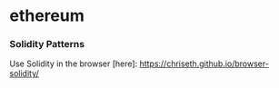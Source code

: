 # ethereum
### Solidity Patterns
Use Solidity in the browser [here]: https://chriseth.github.io/browser-solidity/
